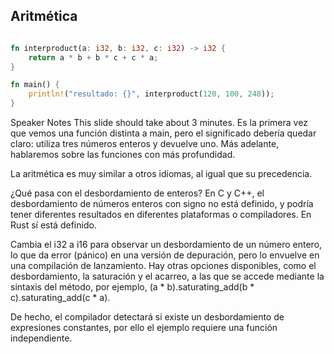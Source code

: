 ## Aritmética

```rust 

fn interproduct(a: i32, b: i32, c: i32) -> i32 {
    return a * b + b * c + c * a;
}

fn main() {
    println!("resultado: {}", interproduct(120, 100, 248));
}

```

Speaker Notes
This slide should take about 3 minutes.
Es la primera vez que vemos una función distinta a main, pero el significado debería quedar claro: utiliza tres números enteros y devuelve uno. Más adelante, hablaremos sobre las funciones con más profundidad.

La aritmética es muy similar a otros idiomas, al igual que su precedencia.

¿Qué pasa con el desbordamiento de enteros? En C y C++, el desbordamiento de números enteros con signo no está definido, y podría tener diferentes resultados en diferentes plataformas o compiladores. En Rust sí está definido.

Cambia el i32 a i16 para observar un desbordamiento de un número entero, lo que da error (pánico) en una versión de depuración, pero lo envuelve en una compilación de lanzamiento. Hay otras opciones disponibles, como el desbordamiento, la saturación y el acarreo, a las que se accede mediante la sintaxis del método, por ejemplo, (a * b).saturating_add(b * c).saturating_add(c * a).

De hecho, el compilador detectará si existe un desbordamiento de expresiones constantes, por ello el ejemplo requiere una función independiente.